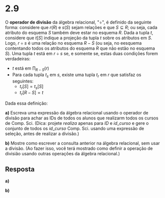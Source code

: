 # 2.9

O **operador de divisão** da álgebra relacional, "$\div$", é definido da seguinte forma: considere que $r(R)$ e $s(S)$ sejam relações e que $S \subseteq R$; ou seja, cada atributo do esquema $S$ também deve estar no esquema $R$. Dada a tupla $t$, considere que $t[S]$ indique a projeção da tupla $t$ sobre os atributos em $S$. Logo, $r \div s$ é uma relação no esquema $R - S$ (ou seja, no eesquema contentando todos os atributos do esquema $R$ que não estão no esquema $S$). Uma tupla $t$ está em $r \div s$ se, e somente se, estas duas condições forem verdadeiras:

- $t$ está em $\prod_{R-S}(r)$
- Para cada tupla $t_s$ em $s$, existe uma tupla $t_r$ em $r$ que satisfaz os seguintes:
    - $t_r[S] = t_s[S]$
    - $t_r[R-S] = t$

Dada essa definição:

**a)** Escreva uma expressão da álgebra relacional usando o operador de divisão para achar as IDs de todos os alunos que realizarm todos os cursos de Comp. Sci. (Dica: projete $realiza$ apenas para $ID$ e $id\_curso$ e gere o conjunto de todos os $id\_curso$ Comp. Sci. usando uma expressão de seleção, antes de realizar a divisão.)

**b)** Mostre como escrever a consulta anterior na álgebra relacional, sem usar a divisão. (Ao fazer isso, você terá mostrado como definir a operação de divisião usando outras operações da álgebra relacional.)

## Resposta

**a)**

**b)**